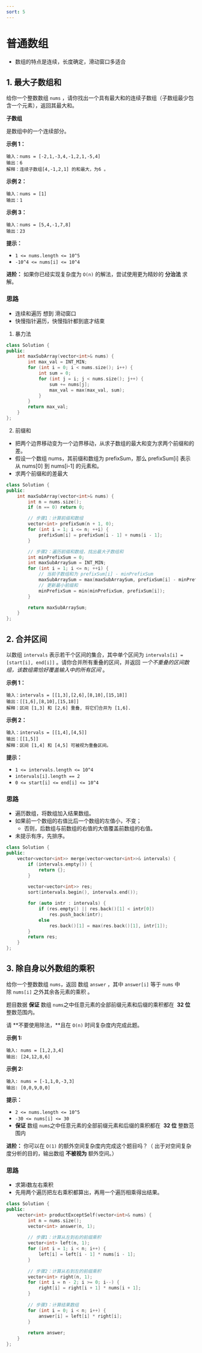 ```yaml
---
sort: 5
---
```


# 普通数组

- 数组的特点是连续，长度确定，滑动窗口多适合

## 1. 最大子数组和

给你一个整数数组 `nums` ，请你找出一个具有最大和的连续子数组（子数组最少包含一个元素），返回其最大和。

**子数组**

是数组中的一个连续部分。

**示例 1：**

```
输入：nums = [-2,1,-3,4,-1,2,1,-5,4]
输出：6
解释：连续子数组[4,-1,2,1] 的和最大，为6 。
```

**示例 2：**

```
输入：nums = [1]
输出：1
```

**示例 3：**

```
输入：nums = [5,4,-1,7,8]
输出：23
```

**提示：**

-   `1 <= nums.length <= 10^5`
-   `-10^4 <= nums[i] <= 10^4`

**进阶：** 如果你已经实现复杂度为 `O(n)` 的解法，尝试使用更为精妙的 **分治法** 求解。


### 思路
- 连续和遍历 想到 滑动窗口
- 快慢指针遍历，快慢指针都到底才结束


1. 暴力法

```cpp
class Solution {
public:
    int maxSubArray(vector<int>& nums) {
        int max_val = INT_MIN;
        for (int i = 0; i < nums.size(); i++) {
            int sum = 0;
            for (int j = i; j < nums.size(); j++) {
                sum += nums[j];
                max_val = max(max_val, sum);
            }
        }
        return max_val;
    }
};
```

2. 前缀和
- 把两个边界移动变为一个边界移动，从求子数组的最大和变为求两个前缀和的差。
- 假设一个数组 nums，其前缀和数组为 prefixSum，那么 prefixSum[i] 表示从 nums[0] 到 nums[i-1] 的元素和。
- 求两个前缀和的差最大

```cpp
class Solution {
public:
    int maxSubArray(vector<int>& nums) {
        int n = nums.size();
        if (n == 0) return 0;

        // 步骤1：计算前缀和数组
        vector<int> prefixSum(n + 1, 0);
        for (int i = 1; i <= n; ++i) {
            prefixSum[i] = prefixSum[i - 1] + nums[i - 1];
        }

        // 步骤2：遍历前缀和数组，找出最大子数组和
        int minPrefixSum = 0;
        int maxSubArraySum = INT_MIN;
        for (int i = 1; i <= n; ++i) {
            // 当前子数组和为 prefixSum[i] - minPrefixSum
            maxSubArraySum = max(maxSubArraySum, prefixSum[i] - minPrefixSum);
            // 更新最小前缀和
            minPrefixSum = min(minPrefixSum, prefixSum[i]);
        }

        return maxSubArraySum;
    }
};
```

## 2. 合并区间

以数组 `intervals` 表示若干个区间的集合，其中单个区间为 `intervals[i] = [start[i], end[i]]` 。请你合并所有重叠的区间，并返回 _一个不重叠的区间数组，该数组需恰好覆盖输入中的所有区间_ 。

**示例 1：**

```
输入：intervals = [[1,3],[2,6],[8,10],[15,18]]
输出：[[1,6],[8,10],[15,18]]
解释：区间 [1,3] 和 [2,6] 重叠, 将它们合并为 [1,6].
```

**示例 2：**

```
输入：intervals = [[1,4],[4,5]]
输出：[[1,5]]
解释：区间 [1,4] 和 [4,5] 可被视为重叠区间。
```

**提示：**

-   `1 <= intervals.length <= 10^4`
-   `intervals[i].length == 2`
-   `0 <= start[i] <= end[i] <= 10^4`

### 思路

- 遍历数组，将数组加入结果数组。
- 如果前一个数组的右值比后一个数组的左值小，不变；
    - 否则，后数组与前数组的右值的大值覆盖前数组的右值。
- 未提示有序，先排序。


```cpp
class Solution {
public:
    vector<vector<int>> merge(vector<vector<int>>& intervals) {
        if (intervals.empty()) {
            return {};
        }
        
        vector<vector<int>> res;
        sort(intervals.begin(), intervals.end());

        for (auto intr : intervals) {
            if (res.empty() || res.back()[1] < intr[0])
                res.push_back(intr);
            else
                res.back()[1] = max(res.back()[1], intr[1]);
        }
        return res;
    }
};
```

## 3. 除自身以外数组的乘积

给你一个整数数组 `nums`，返回 数组 `answer` ，其中 `answer[i]` 等于 `nums` 中除 `nums[i]` 之外其余各元素的乘积 。

题目数据 **保证** 数组 `nums`之中任意元素的全部前缀元素和后缀的乘积都在  **32 位** 整数范围内。

请 **不要使用除法，**且在 `O(n)` 时间复杂度内完成此题。

**示例 1:**

```
输入: nums = [1,2,3,4]
输出: [24,12,8,6]
```

**示例 2:**

```
输入: nums = [-1,1,0,-3,3]
输出: [0,0,9,0,0]
```

**提示：**

-   `2 <= nums.length <= 10^5`
-   `-30 <= nums[i] <= 30`
-   **保证** 数组 `nums`之中任意元素的全部前缀元素和后缀的乘积都在  **32 位** 整数范围内

**进阶：** 你可以在 `O(1)` 的额外空间复杂度内完成这个题目吗？（ 出于对空间复杂度分析的目的，输出数组 **不被视为** 额外空间。）

### 思路

- 求第i数左右乘积
- 先用两个遍历把左右乘积都算出，再用一个遍历相乘得出结果。

```cpp
class Solution {
public:
    vector<int> productExceptSelf(vector<int>& nums) {
        int n = nums.size();
        vector<int> answer(n, 1);
        
        // 步骤1：计算从左到右的前缀乘积
        vector<int> left(n, 1);
        for (int i = 1; i < n; i++) {
            left[i] = left[i - 1] * nums[i - 1];
        }
        
        // 步骤2：计算从右到左的前缀乘积
        vector<int> right(n, 1);
        for (int i = n - 2; i >= 0; i--) {
            right[i] = right[i + 1] * nums[i + 1];
        }
        
        // 步骤3：计算结果数组
        for (int i = 0; i < n; i++) {
            answer[i] = left[i] * right[i];
        }
        
        return answer;
    }
};
```